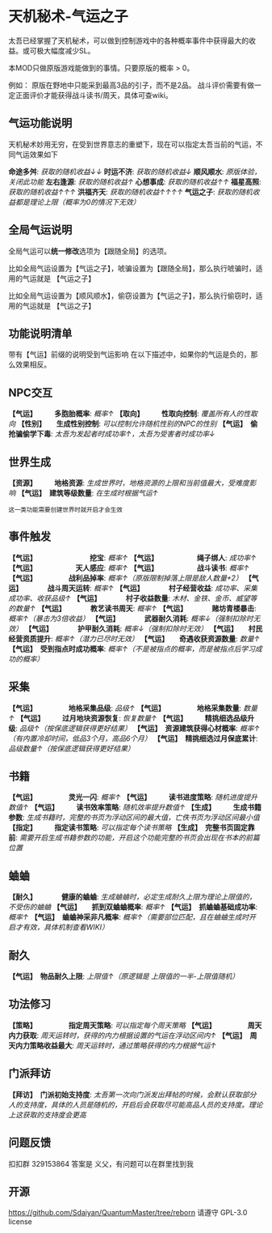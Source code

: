 # 天机秘术-气运之子

太吾已经掌握了天机秘术，可以做到控制游戏中的各种概率事件中获得最大的收益。或可极大幅度减少SL。

本MOD只做原版游戏能做到的事情。只要原版的概率 > 0。

例如：
原版在野地中只能采到最高3品的引子，而不是2品。
战斗评价需要有做一定正面评价才能获得战斗读书/周天，具体可查wiki。


## 气运功能说明
天机秘术妙用无穷，在受到世界意志的重塑下，现在可以指定太吾当前的气运，不同气运效果如下

**命途多舛**: *获取的随机收益↓↓*
**时运不济**: *获取的随机收益↓*
**顺风顺水**: *原版体验，关闭此功能*
**左右逢源**: *获取的随机收益↑*
**心想事成**: *获取的随机收益↑↑*
**福星高照**: *获取的随机收益↑↑↑*
**洪福齐天**: *获取的随机收益↑↑↑↑*
**气运之子**: *获取的随机收益都是理论上限（概率为0的情况下无效）*

## 全局气运说明

全局气运可以**统一修改**选项为【跟随全局】的选项。

比如全局气运设置为【气运之子】，唬骗设置为【跟随全局】，那么执行唬骗时，适用的气运就是 【气运之子】

比如全局气运设置为【顺风顺水】，偷窃设置为【气运之子】，那么执行偷窃时，适用的气运就是 【气运之子】


## 功能说明清单

带有【气运】前缀的说明受到气运影响
在以下描述中，如果你的气运是负的，那么效果相反。

## NPC交互
**【气运】　　　多胞胎概率**: *概率↑*
**【取向】　　　性取向控制**: *覆盖所有人的性取向*
**【性别】　　生成性别控制**: *可以控制允许随机性别的NPC的性别*
**【气运】　偷抢骗偷学下毒**: *太吾为发起者时成功率↑，太吾为受害者时成功率↓*

## 世界生成
**【资源】　　　地格资源**: *生成世界时，地格资源的上限和当前值最大，受难度影响*
**【气运】　建筑等级数量**: *在生成时根据气运↑*
```
这一类功能需要创建世界时就开启才会生效
```

## 事件触发
**【气运】　　　　　　　　挖宝**: *概率↑*
**【气运】　　　　　　绳子绑人**: *成功率↑*
**【气运】　　　　　　天人感应**: *概率↑*
**【气运】　　　　　　战斗读书**: *概率↑*
**【气运】　　　　　战利品掉率**: *概率↑（原版限制掉落上限是敌人数量+2）*
**【气运】　　　　战斗周天运转**: *概率↑*
**【气运】　　　　村子经营收益**: *成功率、采集成功率、收获品级↑*
**【气运】　　　　村子收益数量**: *木材、金铁、金币、威望等的数量↑*
**【气运】　　　　教艺读书周天**: *概率↑*
**【气运】　　　　赌坊青楼暴击**: *概率↑（暴击为3倍收益）*
**【气运】　　　　武器耐久消耗**: *概率↓（强制扣除时无效）*
**【气运】　　　　护甲耐久消耗**: *概率↓（强制扣除时无效）*
**【气运】　　村民经营资质提升**: *概率↑（潜力已尽时无效）*
**【气运】　　奇遇收获资源数量**: *数量↑*
**【气运】　受到指点时成功概率**: *概率↑（不是被指点的概率，而是被指点后学习成功的概率）*

## 采集
**【气运】　　　　　地格采集品级**: *品级↑*
**【气运】　　　　　地格采集数量**: *数量↑*
**【气运】　　　过月地块资源恢复**: *恢复数量↑*
**【气运】　　　精挑细选品级升级**: *品级↑（按保底逻辑获得更好结果）*
**【气运】　资源建筑获得心材概率**: *概率↑（有内置冷却时间，低品3个月，高品6个月）*
**【气运】　精挑细选过月保底累计**: *品级数量↑（按保底逻辑获得更好结果）*

## 书籍
**【气运】　　　　　灵光一闪**: *概率↑*
**【气运】　　　读书进度策略**: *随机进度提升数值↑*
**【气运】　　　读书效率策略**: *随机效率提升数值↑*
**【生成】　　　生成书籍参数**: *生成书籍时，完整的书页为浮动区间的最大值，亡佚书页为浮动区间最小值*
**【指定】　　　指定读书策略**: *可以指定每个读书策略*
**【生成】　完整书页固定靠前**: *需要开启生成书籍参数的功能，开启这个功能完整的书页会出现在书本的前篇位置*

## 蛐蛐
**【耐久】　　　　健康的蛐蛐**: *生成蛐蛐时，必定生成耐久上限为理论上限值的，不受伤的蛐蛐*
**【气运】　　抓到双蛐蛐概率**: *概率↑*
**【气运】　抓蛐蛐基础成功率**: *概率↑*
**【气运】　蛐蛐神采非凡概率**: *概率↑（需要部位匹配，且在蛐蛐生成时开启才有效，具体机制查看WIKI）*

## 耐久
**【气运】　物品耐久上限**: *上限值↑（原逻辑是 上限值的一半-上限值随机）*

## 功法修习
**【策略】　　　　　指定周天策略**: *可以指定每个周天策略*
**【气运】　　　　　周天内力获取**: *周天运转时，获得的内力根据设置的气运在浮动区间内↑*
**【气运】　周天内力策略收益最大**: *周天运转时，通过策略获得的内力根据气运↑*

## 门派拜访
**【拜访】　门派初始支持度**: *太吾第一次向门派发出拜帖的时候，会默认获取部分人的支持度，具体的人员是随机的，开启后会获取尽可能高品人员的支持度。理论上这获取的支持度会更高*

## 问题反馈

扣扣群 329153864 答案是 义父，有问题可以在群里找到我

## 开源
https://github.com/Sdaiyan/QuantumMaster/tree/reborn
请遵守 GPL-3.0 license
